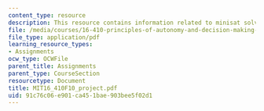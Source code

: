 ```yaml
---
content_type: resource
description: This resource contains information related to minisat solver.
file: /media/courses/16-410-principles-of-autonomy-and-decision-making-fall-2010/91c76c06e901ca451bae903bee5f02d1_MIT16_410F10_project.pdf
file_type: application/pdf
learning_resource_types:
- Assignments
ocw_type: OCWFile
parent_title: Assignments
parent_type: CourseSection
resourcetype: Document
title: MIT16_410F10_project.pdf
uid: 91c76c06-e901-ca45-1bae-903bee5f02d1
---
```

